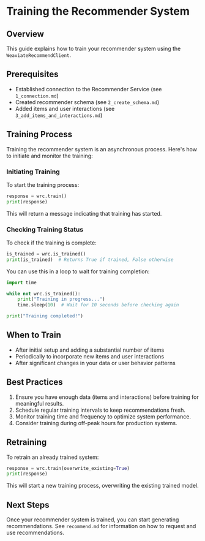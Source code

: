# Training the Recommender System

## Overview
This guide explains how to train your recommender system using the `WeaviateRecommendClient`.

## Prerequisites
- Established connection to the Recommender Service (see `1_connection.md`)
- Created recommender schema (see `2_create_schema.md`)
- Added items and user interactions (see `3_add_items_and_interactions.md`)

## Training Process

Training the recommender system is an asynchronous process. Here's how to initiate and monitor the training:

### Initiating Training

To start the training process:

```python
response = wrc.train()
print(response)
```

This will return a message indicating that training has started.

### Checking Training Status

To check if the training is complete:

```python
is_trained = wrc.is_trained()
print(is_trained)  # Returns True if trained, False otherwise
```

You can use this in a loop to wait for training completion:

```python
import time

while not wrc.is_trained():
    print("Training in progress...")
    time.sleep(10)  # Wait for 10 seconds before checking again

print("Training completed!")
```

## When to Train

- After initial setup and adding a substantial number of items
- Periodically to incorporate new items and user interactions
- After significant changes in your data or user behavior patterns

## Best Practices

1. Ensure you have enough data (items and interactions) before training for meaningful results.
2. Schedule regular training intervals to keep recommendations fresh.
3. Monitor training time and frequency to optimize system performance.
4. Consider training during off-peak hours for production systems.

## Retraining

To retrain an already trained system:

```python
response = wrc.train(overwrite_existing=True)
print(response)
```

This will start a new training process, overwriting the existing trained model.

## Next Steps

Once your recommender system is trained, you can start generating recommendations. See `recommend.md` for information on how to request and use recommendations.
